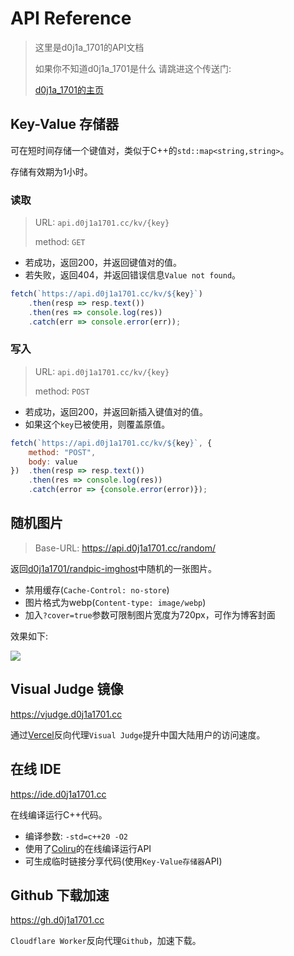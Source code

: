 # API Reference
> 这里是d0j1a_1701的API文档
> 
> 如果你不知道d0j1a_1701是什么 请跳进这个传送门:
> 
> [d0j1a_1701的主页](https://d0j1a1701.cc)

## Key-Value 存储器

可在短时间存储一个键值对，类似于C++的`std::map<string,string>`。

存储有效期为1小时。

### 读取

> URL: `api.d0j1a1701.cc/kv/{key}`
> 
> method: `GET`

- 若成功，返回200，并返回键值对的值。
- 若失败，返回404，并返回错误信息`Value not found`。

```javascript
fetch(`https://api.d0j1a1701.cc/kv/${key}`)
	.then(resp => resp.text())
	.then(res => console.log(res))
	.catch(err => console.error(err));
```

### 写入

> URL: `api.d0j1a1701.cc/kv/{key}`
>
> method: `POST`

- 若成功，返回200，并返回新插入键值对的值。
- 如果这个`key`已被使用，则覆盖原值。

```javascript
fetch(`https://api.d0j1a1701.cc/kv/${key}`, {
	method: "POST",
	body: value
})  .then(resp => resp.text())
    .then(res => console.log(res))
    .catch(error => {console.error(error)});
```

## 随机图片

> Base-URL: https://api.d0j1a1701.cc/random/

返回[d0j1a1701/randpic-imghost](https://github.com/d0j1a1701/randpic-imghost)中随机的一张图片。

- 禁用缓存(`Cache-Control: no-store`)
- 图片格式为webp(`Content-type: image/webp`)
- 加入`?cover=true`参数可限制图片宽度为720px，可作为博客封面

效果如下:

![](https://api.d0j1a1701.cc/random/)

## Visual Judge 镜像

https://vjudge.d0j1a1701.cc

通过[Vercel](https://vercel.com)反向代理`Visual Judge`提升中国大陆用户的访问速度。

## 在线 IDE

https://ide.d0j1a1701.cc

在线编译运行C++代码。

- 编译参数: `-std=c++20 -O2`
- 使用了[Coliru](https://coliru.stacked-crooked.com/)的在线编译运行API
- 可生成临时链接分享代码(使用`Key-Value存储器`API)

## Github 下载加速

https://gh.d0j1a1701.cc

`Cloudflare Worker`反向代理`Github`，加速下载。
